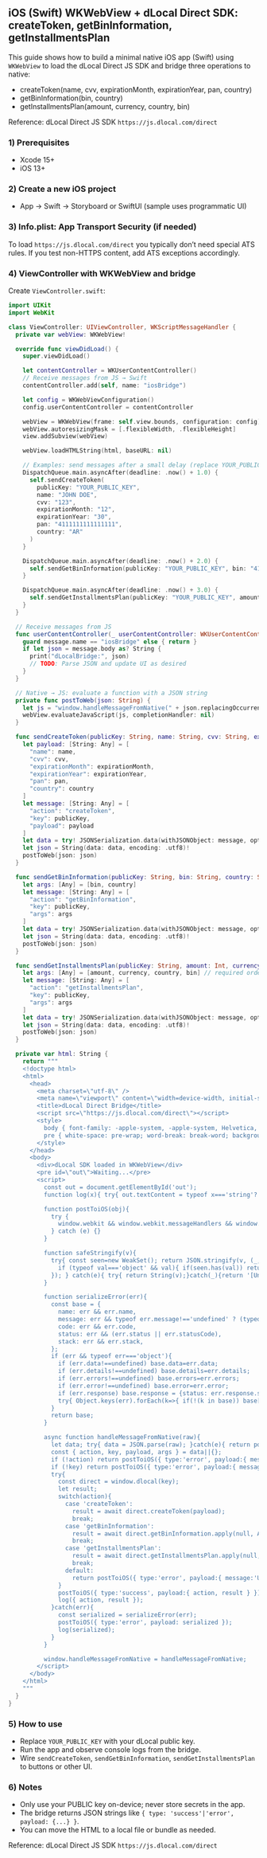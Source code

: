 ## iOS (Swift) WKWebView + dLocal Direct SDK: createToken, getBinInformation, getInstallmentsPlan

This guide shows how to build a minimal native iOS app (Swift) using `WKWebView` to load the dLocal Direct JS SDK and bridge three operations to native:

- createToken(name, cvv, expirationMonth, expirationYear, pan, country)
- getBinInformation(bin, country)
- getInstallmentsPlan(amount, currency, country, bin)

Reference: dLocal Direct JS SDK `https://js.dlocal.com/direct`

### 1) Prerequisites

- Xcode 15+
- iOS 13+

### 2) Create a new iOS project

- App → Swift → Storyboard or SwiftUI (sample uses programmatic UI)

### 3) Info.plist: App Transport Security (if needed)

To load `https://js.dlocal.com/direct` you typically don’t need special ATS rules. If you test non-HTTPS content, add ATS exceptions accordingly.

### 4) ViewController with WKWebView and bridge

Create `ViewController.swift`:

```swift
import UIKit
import WebKit

class ViewController: UIViewController, WKScriptMessageHandler {
  private var webView: WKWebView!

  override func viewDidLoad() {
    super.viewDidLoad()

    let contentController = WKUserContentController()
    // Receive messages from JS → Swift
    contentController.add(self, name: "iosBridge")

    let config = WKWebViewConfiguration()
    config.userContentController = contentController

    webView = WKWebView(frame: self.view.bounds, configuration: config)
    webView.autoresizingMask = [.flexibleWidth, .flexibleHeight]
    view.addSubview(webView)

    webView.loadHTMLString(html, baseURL: nil)

    // Examples: send messages after a small delay (replace YOUR_PUBLIC_KEY)
    DispatchQueue.main.asyncAfter(deadline: .now() + 1.0) {
      self.sendCreateToken(
        publicKey: "YOUR_PUBLIC_KEY",
        name: "JOHN DOE",
        cvv: "123",
        expirationMonth: "12",
        expirationYear: "30",
        pan: "4111111111111111",
        country: "AR"
      )
    }

    DispatchQueue.main.asyncAfter(deadline: .now() + 2.0) {
      self.sendGetBinInformation(publicKey: "YOUR_PUBLIC_KEY", bin: "411111", country: "AR")
    }

    DispatchQueue.main.asyncAfter(deadline: .now() + 3.0) {
      self.sendGetInstallmentsPlan(publicKey: "YOUR_PUBLIC_KEY", amount: 100, currency: "USD", country: "AR", bin: "411111")
    }
  }

  // Receive messages from JS
  func userContentController(_ userContentController: WKUserContentController, didReceive message: WKScriptMessage) {
    guard message.name == "iosBridge" else { return }
    if let json = message.body as? String {
      print("dLocalBridge:", json)
      // TODO: Parse JSON and update UI as desired
    }
  }

  // Native → JS: evaluate a function with a JSON string
  private func postToWeb(json: String) {
    let js = "window.handleMessageFromNative(" + json.replacingOccurrences(of: "\\", with: "\\\\").replacingOccurrences(of: "\"", with: "\\\"") + ");"
    webView.evaluateJavaScript(js, completionHandler: nil)
  }

  func sendCreateToken(publicKey: String, name: String, cvv: String, expirationMonth: String, expirationYear: String, pan: String, country: String) {
    let payload: [String: Any] = [
      "name": name,
      "cvv": cvv,
      "expirationMonth": expirationMonth,
      "expirationYear": expirationYear,
      "pan": pan,
      "country": country
    ]
    let message: [String: Any] = [
      "action": "createToken",
      "key": publicKey,
      "payload": payload
    ]
    let data = try! JSONSerialization.data(withJSONObject: message, options: [])
    let json = String(data: data, encoding: .utf8)!
    postToWeb(json: json)
  }

  func sendGetBinInformation(publicKey: String, bin: String, country: String) {
    let args: [Any] = [bin, country]
    let message: [String: Any] = [
      "action": "getBinInformation",
      "key": publicKey,
      "args": args
    ]
    let data = try! JSONSerialization.data(withJSONObject: message, options: [])
    let json = String(data: data, encoding: .utf8)!
    postToWeb(json: json)
  }

  func sendGetInstallmentsPlan(publicKey: String, amount: Int, currency: String, country: String, bin: String) {
    let args: [Any] = [amount, currency, country, bin] // required order
    let message: [String: Any] = [
      "action": "getInstallmentsPlan",
      "key": publicKey,
      "args": args
    ]
    let data = try! JSONSerialization.data(withJSONObject: message, options: [])
    let json = String(data: data, encoding: .utf8)!
    postToWeb(json: json)
  }

  private var html: String {
    return """
    <!doctype html>
    <html>
      <head>
        <meta charset=\"utf-8\" />
        <meta name=\"viewport\" content=\"width=device-width, initial-scale=1\" />
        <title>dLocal Direct Bridge</title>
        <script src=\"https://js.dlocal.com/direct\"></script>
        <style>
          body { font-family: -apple-system, -apple-system, Helvetica, Arial, sans-serif; padding: 12px; }
          pre { white-space: pre-wrap; word-break: break-word; background: #f6f8fa; padding: 8px; border-radius: 6px; }
        </style>
      </head>
      <body>
        <div>dLocal SDK loaded in WKWebView</div>
        <pre id=\"out\">Waiting...</pre>
        <script>
          const out = document.getElementById('out');
          function log(x){ try{ out.textContent = typeof x==='string'? x : JSON.stringify(x, null, 2);}catch(e){ out.textContent=String(x);} }

          function postToiOS(obj){
            try {
              window.webkit && window.webkit.messageHandlers && window.webkit.messageHandlers.iosBridge && window.webkit.messageHandlers.iosBridge.postMessage(JSON.stringify(obj));
            } catch (e) {}
          }

          function safeStringify(v){
            try{ const seen=new WeakSet(); return JSON.stringify(v, (_,val)=>{
              if (typeof val==='object' && val){ if(seen.has(val)) return '[Circular]'; seen.add(val);} return val;
            }); } catch(e){ try{ return String(v);}catch(_){return '[Unserializable]';} }
          }

          function serializeError(err){
            const base = {
              name: err && err.name,
              message: err && typeof err.message!=='undefined' ? (typeof err.message==='string'? err.message : safeStringify(err.message)) : String(err),
              code: err && err.code,
              status: err && (err.status || err.statusCode),
              stack: err && err.stack,
            };
            if (err && typeof err==='object'){
              if (err.data!==undefined) base.data=err.data;
              if (err.details!==undefined) base.details=err.details;
              if (err.errors!==undefined) base.errors=err.errors;
              if (err.error!==undefined) base.error=err.error;
              if (err.response) base.response = {status: err.response.status, statusText: err.response.statusText, data: err.response.data};
              try{ Object.keys(err).forEach(k=>{ if(!(k in base)) base[k]=err[k]; }); }catch(_){ }
            }
            return base;
          }

          async function handleMessageFromNative(raw){
            let data; try{ data = JSON.parse(raw); }catch(e){ return postToiOS({ type:'error', payload:{ message:'Invalid JSON from native', raw } }); }
            const { action, key, payload, args } = data||{};
            if (!action) return postToiOS({ type:'error', payload:{ message:'Missing action' } });
            if (!key) return postToiOS({ type:'error', payload:{ message:'Missing public key' } });
            try{
              const direct = window.dlocal(key);
              let result;
              switch(action){
                case 'createToken':
                  result = await direct.createToken(payload);
                  break;
                case 'getBinInformation':
                  result = await direct.getBinInformation.apply(null, Array.isArray(args)? args : []);
                  break;
                case 'getInstallmentsPlan':
                  result = await direct.getInstallmentsPlan.apply(null, Array.isArray(args)? args : []);
                  break;
                default:
                  return postToiOS({ type:'error', payload:{ message:'Unknown action: '+action } });
              }
              postToiOS({ type:'success', payload:{ action, result } });
              log({ action, result });
            }catch(err){
              const serialized = serializeError(err);
              postToiOS({ type:'error', payload: serialized });
              log(serialized);
            }
          }

          window.handleMessageFromNative = handleMessageFromNative;
        </script>
      </body>
    </html>
    """
  }
}
```

### 5) How to use

- Replace `YOUR_PUBLIC_KEY` with your dLocal public key.
- Run the app and observe console logs from the bridge.
- Wire `sendCreateToken`, `sendGetBinInformation`, `sendGetInstallmentsPlan` to buttons or other UI.

### 6) Notes

- Only use your PUBLIC key on-device; never store secrets in the app.
- The bridge returns JSON strings like `{ type: 'success'|'error', payload: {...} }`.
- You can move the HTML to a local file or bundle as needed.

Reference: dLocal Direct JS SDK `https://js.dlocal.com/direct`
